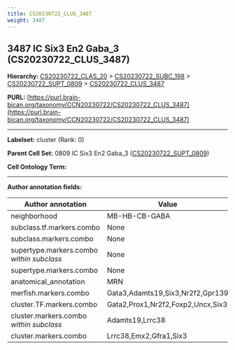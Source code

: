 ```yaml
---
title: CS20230722_CLUS_3487
weight: 3487
---
```

## 3487 IC Six3 En2 Gaba_3 (CS20230722_CLUS_3487)
<b>Hierarchy: </b>
[CS20230722_CLAS_20](../CS20230722_CLAS_20) >
[CS20230722_SUBC_198](../CS20230722_SUBC_198) >
[CS20230722_SUPT_0809](../CS20230722_SUPT_0809) >
[CS20230722_CLUS_3487](../CS20230722_CLUS_3487)

**PURL:** [https://purl.brain-bican.org/taxonomy/CCN20230722/CS20230722_CLUS_3487](https://purl.brain-bican.org/taxonomy/CCN20230722/CS20230722_CLUS_3487)

---


**Labelset:** cluster (Rank: 0)

**Parent Cell Set:** 0809 IC Six3 En2 Gaba_3 ([CS20230722_SUPT_0809](../CS20230722_SUPT_0809))



**Cell Ontology Term:** 

[MARKER GENES.]: #


---

[TRANSFERRED ANNOTATIONS.]: #


[AUTHOR ANNOTATION FIELDS.]: #


**Author annotation fields:**

| Author annotation | Value |
|-------------------|-------|
|neighborhood|MB-HB-CB-GABA|
|subclass.tf.markers.combo|None|
|subclass.markers.combo|None|
|supertype.markers.combo _within subclass_|None|
|supertype.markers.combo|None|
|anatomical_annotation|MRN|
|merfish.markers.combo|Gata3,Adamts19,Six3,Nr2f2,Gpr139|
|cluster.TF.markers.combo|Gata2,Prox1,Nr2f2,Foxp2,Uncx,Six3|
|cluster.markers.combo _within subclass_|Adamts19,Lrrc38|
|cluster.markers.combo|Lrrc38,Emx2,Gfra1,Six3|
